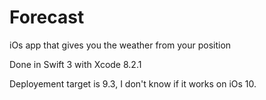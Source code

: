 # Forecast
iOs app that gives you the weather from your position

Done in Swift 3 with Xcode 8.2.1

Deployement target is 9.3, I don't know if it works on iOs 10. 
